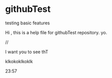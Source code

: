 # githubTest

testing basic features

Hi , this is a help file for githubTest repository.
yo.

//

I want you to see thT




klkokoklkoklk

23:57
